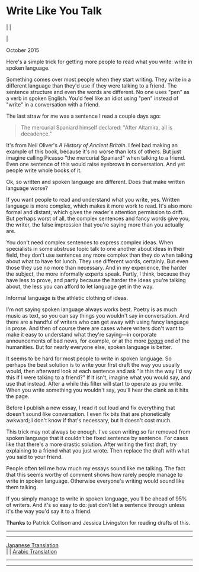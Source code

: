 # Write Like You Talk

| | [](index.html)  
  
|   
  
October 2015  
  
Here's a simple trick for getting more people to read what you write: write in spoken language.  
  
Something comes over most people when they start writing. They write in a different language than they'd use if they were talking to a friend. The sentence structure and even the words are different. No one uses "pen" as a verb in spoken English. You'd feel like an idiot using "pen" instead of "write" in a conversation with a friend.  
  
The last straw for me was a sentence I read a couple days ago:   
  
> The mercurial Spaniard himself declared: "After Altamira, all is decadence." 

It's from Neil Oliver's _A History of Ancient Britain_. I feel bad making an example of this book, because it's no worse than lots of others. But just imagine calling Picasso "the mercurial Spaniard" when talking to a friend. Even one sentence of this would raise eyebrows in conversation. And yet people write whole books of it.  
  
Ok, so written and spoken language are different. Does that make written language worse?  
  
If you want people to read and understand what you write, yes. Written language is more complex, which makes it more work to read. It's also more formal and distant, which gives the reader's attention permission to drift. But perhaps worst of all, the complex sentences and fancy words give you, the writer, the false impression that you're saying more than you actually are.  
  
You don't need complex sentences to express complex ideas. When specialists in some abstruse topic talk to one another about ideas in their field, they don't use sentences any more complex than they do when talking about what to have for lunch. They use different words, certainly. But even those they use no more than necessary. And in my experience, the harder the subject, the more informally experts speak. Partly, I think, because they have less to prove, and partly because the harder the ideas you're talking about, the less you can afford to let language get in the way.  
  
Informal language is the athletic clothing of ideas.  
  
I'm not saying spoken language always works best. Poetry is as much music as text, so you can say things you wouldn't say in conversation. And there are a handful of writers who can get away with using fancy language in prose. And then of course there are cases where writers don't want to make it easy to understand what they're saying—in corporate announcements of bad news, for example, or at the more [_bogus_](https://scholar.google.com/scholar?hl=en&as_sdt=1,5&q=transgression+narrative+postmodern+gender) end of the humanities. But for nearly everyone else, spoken language is better.  
  
It seems to be hard for most people to write in spoken language. So perhaps the best solution is to write your first draft the way you usually would, then afterward look at each sentence and ask "Is this the way I'd say this if I were talking to a friend?" If it isn't, imagine what you would say, and use that instead. After a while this filter will start to operate as you write. When you write something you wouldn't say, you'll hear the clank as it hits the page.  
  
Before I publish a new essay, I read it out loud and fix everything that doesn't sound like conversation. I even fix bits that are phonetically awkward; I don't know if that's necessary, but it doesn't cost much.  
  
This trick may not always be enough. I've seen writing so far removed from spoken language that it couldn't be fixed sentence by sentence. For cases like that there's a more drastic solution. After writing the first draft, try explaining to a friend what you just wrote. Then replace the draft with what you said to your friend.  
  
People often tell me how much my essays sound like me talking. The fact that this seems worthy of comment shows how rarely people manage to write in spoken language. Otherwise everyone's writing would sound like them talking.  
  
If you simply manage to write in spoken language, you'll be ahead of 95% of writers. And it's so easy to do: just don't let a sentence through unless it's the way you'd say it to a friend.  
  
  
  
  
  
  
  
 **Thanks** to Patrick Collison and Jessica Livingston for reading drafts of this.  
  
  
---  
  
  
---  
[Japanese Translation](https://note.com/tokyojack/n/n9a13ac4cd47d)  
| | [Arabic Translation](https://tldrarabiccontents.blogspot.com/2020/01/blog-post_30.html)  
  
  
  
  

* * *  
  
---
